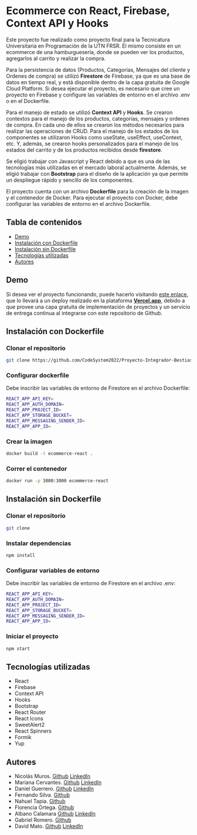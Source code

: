 # Ecommerce con React, Firebase, Context API y Hooks

Este proyecto fue realizado como proyecto final para la Tecnicatura Universitaria en Programación de la UTN FRSR. El mismo consiste en un ecommerce de una hamburguesería, 
donde se pueden ver los productos, agregarlos al carrito y realizar la compra.

Para la persistencia de datos (Productos, Categorias, Mensajes del cliente y Ordenes de compra) se utilizó **Firestore** de Firebase, ya que es una base de datos en tiempo real,
y está disponible dentro de la capa gratuita de Google Cloud Platform. Si desea ejecutar el proyecto, es necesario que cree un proyecto en Firebase y configure las variables de entorno
en el archivo .env o en el Dockerfile.

Para el manejo de estado se utilizó **Context API** y **Hooks**. Se crearon contextos para el manejo de los productos, categorías, mensajes y ordenes de compra. En cada uno de ellos se crearon
los métodos necesarios para realizar las operaciones de CRUD. Para el manejo de los estados de los componentes se utilizaron Hooks como useState, useEffect, useContext, etc. Y, además, se crearon
hooks personalizados para el manejo de los estados del carrito y de los productos recibidos desde **firestore**.

Se eligió trabajar con Javascript y React debido a que es una de las tecnologías más utilizadas en el mercado laboral actualmente. Además, se eligió trabajar con **Bootstrap** para el diseño de la aplicación ya que permite un despliegue rápido y sencillo de los componentes.

El proyecto cuenta con un archivo **Dockerfile** para la creación de la imagen y el contenedor de Docker. Para ejecutar el proyecto con Docker, debe configurar las variables de entorno en el archivo Dockerfile.


## Tabla de contenidos
- [Demo](#demo)
- [Instalación con Dockerfile](#instalación-con-dockerfile)
- [Instalación sin Dockerfile](#instalación-sin-dockerfile)
- [Tecnologías utilizadas](#tecnologías-utilizadas)
- [Autores](#autores)

## Demo
Si desea ver el proyecto funcionando, puede hacerlo visitando [este enlace](https://proyecto-integrador-bestias-binarias.vercel.app/), que lo llevará a un deploy realizado en la plataforma [**Vercel.app**](https://vercel.app), debido a que provee una capa gratuita de implementación de proyectos y un servicio de entrega continua al integrarse con este repositorio de Github.
## Instalación con Dockerfile
### Clonar el repositorio
```bash
git clone https://github.com/CodeSystem2022/Proyecto-Integrador-Bestias-Binarias.git
```

### Configurar dockerfile
Debe inscribir las variables de entorno de Firestore en el archivo Dockerfile:
```bash
REACT_APP_API_KEY=
REACT_APP_AUTH_DOMAIN=
REACT_APP_PROJECT_ID=
REACT_APP_STORAGE_BUCKET=
REACT_APP_MESSAGING_SENDER_ID=
REACT_APP_APP_ID=
```


### Crear la imagen
```bash
docker build -t ecommerce-react .
```

### Correr el contenedor
```bash
docker run -p 3000:3000 ecommerce-react
```

## Instalación sin Dockerfile

### Clonar el repositorio
```bash
git clone
```

### Instalar dependencias
```bash
npm install
```

### Configurar variables de entorno
Debe inscribir las variables de entorno de Firestore en el archivo .env:
```bash
REACT_APP_API_KEY=
REACT_APP_AUTH_DOMAIN=
REACT_APP_PROJECT_ID=
REACT_APP_STORAGE_BUCKET=
REACT_APP_MESSAGING_SENDER_ID=
REACT_APP_APP_ID=
```

### Iniciar el proyecto
```bash
npm start
```

## Tecnologías utilizadas
- React
- Firebase
- Context API
- Hooks
- Bootstrap
- React Router
- React Icons
- SweetAlert2
- React Spinners
- Formik
- Yup


## Autores
- Nicolás Muros. [Github](https://github.com/nicomuros) [LinkedIn](https://www.linkedin.com/in/npmuros/)
- Mariana Cervantes. [Github](https://github.com/MitaCervantes) [LinkedIn](https://www.linkedin.com/in/mita-cervantes/)
- Daniel Guerrero. [Github](https://github.com/DanielGuerrero03) [LinkedIn](https://www.linkedin.com/in/daniel-alejandro-guerrero-400831a0/) 
- Fernando Silva. [Github](https://github.com/FernandoSilva12)
- Nahuel Tapia. [Github](https://github.com/NahuelTapia)
- Florencia Ortega. [Github](https://github.com/FlorenciaOrtega82)
- Albano Calamara [Github](https://github.com/Albanoo09) [LinkedIn](https://www.linkedin.com/in/albano-calamara-0122691a2/) 
- Gabriel Romero. [Github](https://github.com/gabrielromero0)
- David Mato. [Github](https://github.com/MCDavid1972) [LinkedIn](https://www.linkedin.com/in/david-mato-tec1972)
